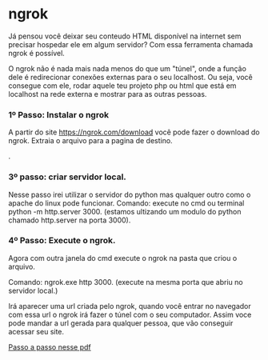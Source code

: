 <p text-align="center">
  <h1>ngrok</h1>
</p>



Já pensou você deixar seu conteudo HTML disponível na internet sem precisar hospedar ele em algum servidor? Com essa ferramenta chamada ngrok é possível.

O ngrok não é nada mais nada menos do que um "túnel", onde a função dele é redirecionar conexões externas para o seu localhost. Ou seja, você consegue com ele, rodar aquele teu projeto php ou html que está em localhost na rede externa e mostrar para as outras pessoas.


### 1º Passo: Instalar o ngrok

A partir do site https://ngrok.com/download você pode fazer o download do ngrok. Extraia o arquivo para a pagina de destino.

.

### 3º passo: criar servidor local.

Nesse passo irei utilizar o servidor do python mas qualquer outro como o apache do linux pode funcionar. 
Comando: execute no cmd ou terminal python -m http.server 3000. (estamos ultizando um modulo do python chamado http.server na porta 3000).


### 4º Passo: Execute o ngrok.

Agora com outra janela do cmd execute o ngrok na pasta que criou o arquivo.

Comando: ngrok.exe http 3000. (execute na mesma porta que abriu no servidor local.)

Irá aparecer uma url criada pelo ngrok, quando você entrar no navegador com essa url o ngrok irá fazer o túnel com o seu computador. Assim voce pode mandar a url gerada para qualquer pessoa, que vão conseguir acessar seu site.

[Passo a passo nesse pdf](https://github.com/valtercioj/amostras_pessoais/blob/master/ngrok/tutorial_ngrok.pdf)

